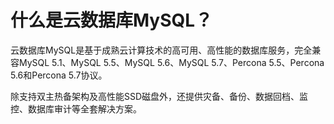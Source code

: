 # 什么是云数据库MySQL？

云数据库MySQL是基于成熟云计算技术的高可用、高性能的数据库服务，完全兼容MySQL 5.1、MySQL 5.5、MySQL 5.6、MySQL 5.7、Percona 5.5、Percona 5.6和Percona 5.7协议。

除支持双主热备架构及高性能SSD磁盘外，还提供灾备、备份、数据回档、监控、数据库审计等全套解决方案。

